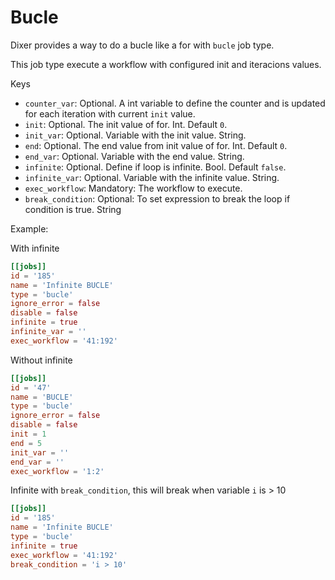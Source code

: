 # Bucle

Dixer provides a way to do a bucle like a for with `bucle` job type.

This job type execute a workflow with configured init and iteracions values.

Keys

- `counter_var`: Optional. A int variable to define the counter and is updated for each iteration with current `init` value.
- `init`: Optional. The init value of for. Int. Default `0`.
- `init_var`: Optional. Variable with the init value. String.
- `end`: Optional. The end value from init value of for. Int. Default `0`.
- `end_var`: Optional. Variable with the end value. String.
- `infinite`: Optional. Define if loop is infinite. Bool. Default `false`.
- `infinite_var`: Optional. Variable with the infinite value. String.
- `exec_workflow`: Mandatory: The workflow to execute.
- `break_condition`: Optional: To set expression to break the loop if condition is true. String

Example:

With infinite
```toml
[[jobs]]
id = '185'
name = 'Infinite BUCLE'
type = 'bucle'
ignore_error = false
disable = false
infinite = true
infinite_var = ''
exec_workflow = '41:192'
```

Without infinite
```toml
[[jobs]]
id = '47'
name = 'BUCLE'
type = 'bucle'
ignore_error = false
disable = false
init = 1
end = 5
init_var = ''
end_var = ''
exec_workflow = '1:2'
```

Infinite with `break_condition`, this will break when variable `i` is > 10
```toml
[[jobs]]
id = '185'
name = 'Infinite BUCLE'
type = 'bucle'
infinite = true
exec_workflow = '41:192'
break_condition = 'i > 10'
```